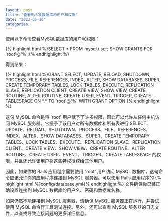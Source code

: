 ```yaml
---
layout: post
title: "查看MySQL数据库的用户和权限"
date: "2023-05-16"
categories: 
---
```

<p>使用以下命令查看MySQL数据库的用户和权限：</p>
{% highlight html %}SELECT * FROM mysql.user;
SHOW GRANTS FOR &#39;root&#39;@&#39;%&#39;;{% endhighlight %}
<p>得到结果：</p>
{% highlight html %}GRANT SELECT, UPDATE, RELOAD, SHUTDOWN, PROCESS, FILE, REFERENCES, INDEX, ALTER, SHOW DATABASES, SUPER, CREATE TEMPORARY TABLES, LOCK TABLES, EXECUTE, REPLICATION SLAVE, REPLICATION CLIENT, CREATE VIEW, SHOW VIEW, CREATE ROUTINE, ALTER ROUTINE, CREATE USER, EVENT, TRIGGER, CREATE TABLESPACE ON *.* TO &#39;root&#39;@&#39;%&#39; WITH GRANT OPTION {% endhighlight %}
<p>这句 MySQL 命令是将 &#39;root&#39; 用户赋予了许多权限，因此可以允许从任何主机访问 MySQL 服务器。它授予了该用户对所有数据库和所有表进行 SELECT、UPDATE、RELOAD、SHUTDOWN、PROCESS、FILE、REFERENCES、INDEX、ALTER、SHOW DATABASES、SUPER、CREATE TEMPORARY TABLES、LOCK TABLES、EXECUTE、REPLICATION SLAVE、REPLICATION CLIENT、CREATE VIEW、SHOW VIEW、CREATE ROUTINE、ALTER ROUTINE、CREATE USER、EVENT、TRIGGER、CREATE TABLESPACE 的权限，并且还允许该用户将这些特权授权给其他用户。</p>
<p>因此，如果你的 Rails 应用程序需要使用 &#39;root&#39; 用户访问 MySQL 数据库，这句命令应该允许你的应用程序连接到 MySQL 服务器。可以使用 Rails 应用程序的 {% highlight html %}config/database.yml{% endhighlight %} 文件确保你已经正确设置连接到 MySQL 数据库的用户名、密码和数据库名称。</p>
<p>如果仍然不能连接到 MySQL 服务器，请确保 MySQL 服务器正在运行，并尝试使用 MySQL 命令行工具测试连接。另外，还可以查看 MySQL 服务器的日志文件，以查找导致连接问题的更多详细信息。</p>
